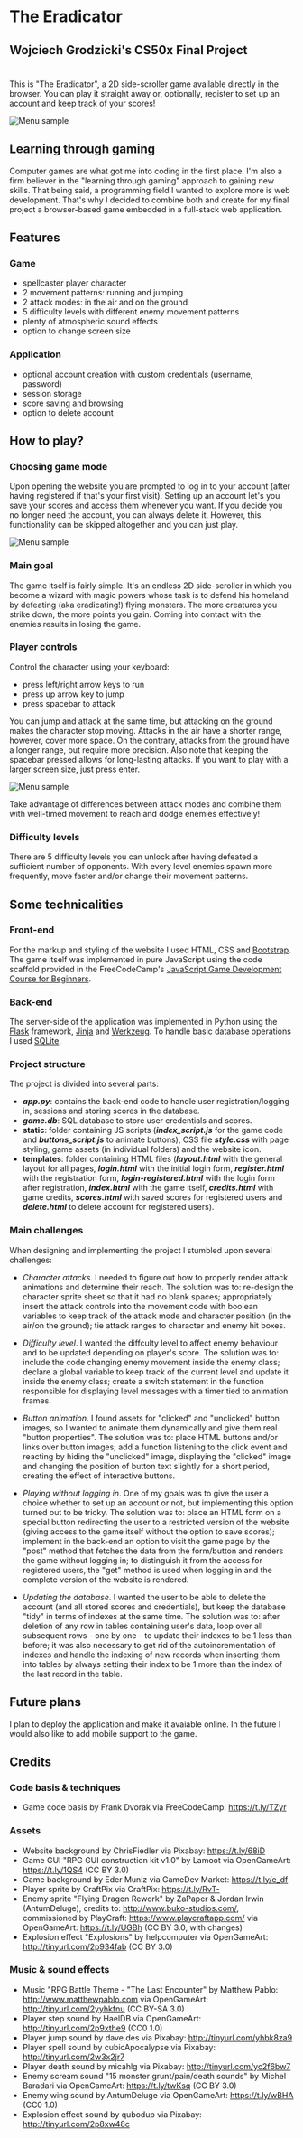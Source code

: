 # **The Eradicator**
## Wojciech Grodzicki's CS50x Final Project
#
This is "The Eradicator", a 2D side-scroller game available directly in the browser. You can play it straight away or, optionally, register to set up an account and keep track of your scores!

![Menu sample](/game/static/images/menu_sample.png)

## **Learning through gaming**

Computer games are what got me into coding in the first place. I'm also a firm believer in the "learning through gaming" approach to gaining new skills. That being said, a programming field I wanted to explore more is web development. That's why I decided to combine both and create for my final project a browser-based game embedded in a full-stack web application.

## **Features**

### **Game**
- spellcaster player character
- 2 movement patterns: running and jumping
- 2 attack modes: in the air and on the ground
- 5 difficulty levels with different enemy movement patterns
- plenty of atmospheric sound effects
- option to change screen size

### **Application**
- optional account creation with custom credentials (username, password)
- session storage
- score saving and browsing
- option to delete account

## **How to play?**

### **Choosing game mode**

Upon opening the website you are prompted to log in to your account (after having registered if that's your first visit). Setting up an account let's you save your scores and access them whenever you want. If you decide you no longer need the account, you can always delete it. However, this functionality can be skipped altogether and you can just play.

![Menu sample](/game/static/images/login_sample.png)

### **Main goal**

The game itself is fairly simple. It's an endless 2D side-scroller in which you become a wizard with magic powers whose task is to defend his homeland by defeating (aka eradicating!) flying monsters. The more creatures you strike down, the more points you gain. Coming into contact with the enemies results in losing the game.

### **Player controls**

Control the character using your keyboard:

- press left/right arrow keys to run
- press up arrow key to jump
- press spacebar to attack

You can jump and attack at the same time, but attacking on the ground makes the character stop moving. Attacks in the air have a shorter range, however, cover more space. On the contrary, attacks from the ground have a longer range, but require more precision. Also note that keeping the spacebar pressed allows for long-lasting attacks. If you want to play with a larger screen size, just press enter.

![Menu sample](/game/static/images/gameplay_sample.png)

Take advantage of differences between attack modes and combine them with well-timed movement to reach and dodge enemies effectively!

### **Difficulty levels**

There are 5 difficulty levels you can unlock after having defeated a sufficient number of opponents. With every level enemies spawn more frequently, move faster and/or change their movement patterns.

## **Some technicalities**

### **Front-end**

For the markup and styling of the website I used HTML, CSS and [Bootstrap](https://getbootstrap.com/). The game itself was implemented in pure JavaScript using the code scaffold provided in the FreeCodeCamp's [JavaScript Game Development Course for Beginners](https://www.freecodecamp.org/news/learn-javascript-game-development-full-course/).

### **Back-end**

The server-side of the application was implemented in Python using the [Flask](https://flask.palletsprojects.com/en/2.2.x/quickstart/) framework, [Jinja](https://jinja.palletsprojects.com/en/3.0.x/templates/) and [Werkzeug](https://werkzeug.palletsprojects.com/en/2.2.x/). To handle basic database operations I used [SQLite](https://sqlite.org/index.html).

### **Project structure**

The project is divided into several parts:
- **_app.py_**: contains the back-end code to handle user registration/logging in, sessions and storing scores in the database.
- **_game.db_**: SQL database to store user credentials and scores.
- **static**: folder containing JS scripts (**_index_script.js_** for the game code and **_buttons_script.js_** to animate buttons), CSS file **_style.css_** with page styling, game assets (in individual folders) and the website icon.
- **templates**: folder containing HTML files (**_layout.html_** with the general layout for all pages, **_login.html_** with the initial login form, **_register.html_** with the registration form, **_login-registered.html_** with the login form after registration, **_index.html_** with the game itself, **_credits.html_** with game credits, **_scores.html_** with saved scores for registered users and **_delete.html_** to delete account for registered users).


### **Main challenges**

When designing and implementing the project I stumbled upon several challenges:

- _Character attacks_. I needed to figure out how to properly render attack animations and determine their reach. The solution was to: re-design the character sprite sheet so that it had no blank spaces; appropriately insert the attack controls into the movement code with boolean variables to keep track of the attack mode and character position (in the air/on the ground); tie attack ranges to character and enemy hit boxes.

- _Difficulty level_. I wanted the diffculty level to affect enemy behaviour and to be updated depending on player's score. The solution was to: include the code changing enemy movement inside the enemy class; declare a global variable to keep track of the current level and update it inside the enemy class; create a switch statement in the function responsible for displaying level messages with a timer tied to animation frames.

- _Button animation_. I found assets for "clicked" and "unclicked" button images, so I wanted to animate them dynamically and give them real "button properties". The solution was to: place HTML buttons and/or links over button images; add a function listening to the click event and reacting by hiding the "unclicked" image, displaying the "clicked" image and changing the position of button text slightly for a short period, creating the effect of interactive buttons.

- _Playing without logging in_. One of my goals was to give the user a choice whether to set up an account or not, but implementing this option turned out to be tricky. The solution was to: place an HTML form on a special button redirecting the user to a restricted version of the website (giving access to the game itself without the option to save scores); implement in the back-end an option to visit the game page by the "post" method that fetches the data from the form/button and renders the game without logging in; to distinguish it from the access for registered users, the "get" method is used when logging in and the complete version of the website is rendered.

- _Updating the database_. I wanted the user to be able to delete the account (and all stored scores and credentials), but keep the database "tidy" in terms of indexes at the same time. The solution was to: after deletion of any row in tables containing user's data, loop over all subsequent rows - one by one - to update their indexes to be 1 less than before; it was also necessary to get rid of the autoincrementation of indexes and handle the indexing of new records when inserting them into tables by always setting their index to be 1 more than the index of the last record in the table.

## **Future plans**

I plan to deploy the application and make it avaiable online. In the future I would also like to add mobile support to the game.

## **Credits**

### **Code basis & techniques**

- Game code basis by Frank Dvorak via FreeCodeCamp: https://t.ly/TZyr

### **Assets**

- Website background by ChrisFiedler via Pixabay: https://t.ly/68iD
- Game GUI "RPG GUI construction kit v1.0" by Lamoot via OpenGameArt: https://t.ly/1QS4 (CC BY 3.0)
- Game background by Eder Muniz via GameDev Market: https://t.ly/e_df
- Player sprite by CraftPix via CraftPix: https://t.ly/RvT-
- Enemy sprite "Flying Dragon Rework" by ZaPaper & Jordan Irwin (AntumDeluge), credits to: http://www.buko-studios.com/, commissioned by PlayCraft: https://www.playcraftapp.com/ via OpenGameArt: https://t.ly/UGBh (CC BY 3.0, with changes)
- Explosion effect "Explosions" by helpcomputer via OpenGameArt: http://tinyurl.com/2p934fab (CC BY 3.0) 

### **Music & sound effects**

- Music "RPG Battle Theme - "The Last Encounter" by Matthew Pablo: http://www.matthewpablo.com via OpenGameArt: http://tinyurl.com/2yyhkfnu (CC BY-SA 3.0)
- Player step sound by HaelDB via OpenGameArt: http://tinyurl.com/2p9xthe9 (CC0 1.0)
- Player jump sound by dave.des via Pixabay: http://tinyurl.com/yhbk8za9
- Player spell sound by cubicApocalypse via Pixabay: http://tinyurl.com/2w3x2jr7
- Player death sound by micahlg via Pixabay: http://tinyurl.com/yc2f6bw7
- Enemy scream sound "15 monster grunt/pain/death sounds" by Michel Baradari via OpenGameArt: https://t.ly/twKsq (CC BY 3.0)
- Enemy wing sound by AntumDeluge via OpenGameArt: https://t.ly/wBHA (CC0 1.0)
- Explosion effect sound by qubodup via Pixabay: http://tinyurl.com/2p8xw48c

